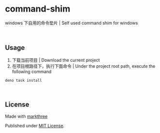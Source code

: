 # command-shim

windows 下自用的命令垫片 | Self used command shim for windows

<br />

## Usage

1. 下载当前项目 | Download the current project
2. 在项目根路径下，执行下面命令 | Under the project root path, execute the
   following command

```shell
deno task install
```

<br />

## License

Made with [markthree](https://github.com/markthree)

Published under [MIT License](./LICENSE).
